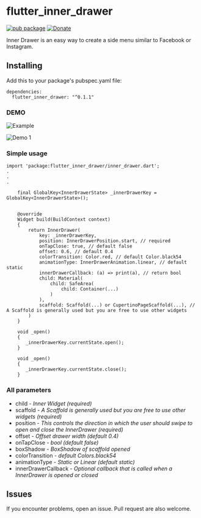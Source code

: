 # flutter_inner_drawer

[![pub package](https://img.shields.io/badge/pub-0.1.1-orange.svg)](https://pub.dartlang.org/packages/flutter_inner_drawer)
[![Donate](https://img.shields.io/badge/Donate-PayPal-green.svg)](https://www.paypal.me/dnag88)


Inner Drawer is an easy way to create a side menu similar to Facebook or Instagram.

## Installing
Add this to your package's pubspec.yaml file:
```
dependencies:
  flutter_inner_drawer: "^0.1.1"
```


### DEMO
![Example](https://github.com/Dn-a/flutter_inner_drawer/tree/master/example)

![Demo 1](https://github.com/Dn-a/flutter_inner_drawer/blob/master/example/example1.gif)


### Simple usage
```
import 'package:flutter_inner_drawer/inner_drawer.dart';
.
.
.

    final GlobalKey<InnerDrawerState> _innerDrawerKey = GlobalKey<InnerDrawerState>();


    @override
    Widget build(BuildContext context)
    {
        return InnerDrawer(
            key: _innerDrawerKey,
            position: InnerDrawerPosition.start, // required
            onTapClose: true, // default false
            offset: 0.6, // default 0.4
            colorTransition: Color.red, // default Color.black54
            animationType: InnerDrawerAnimation.linear, // default static
            innerDrawerCallback: (a) => print(a), // return bool
            child: Material(
                child: SafeArea(
                    child: Container(...)
                )
            ),
            scaffold: Scaffold(...) or CupertinoPageScaffold(...), //  A Scaffold is generally used but you are free to use other widgets
        )
    }
    
    void _open()
    {
       _innerDrawerKey.currentState.open();
    }
    
    void _open()
    {
       _innerDrawerKey.currentState.close();
    }

```

### All parameters
* child - *Inner Widget (required)*
* scaffold - *A Scaffold is generally used but you are free to use other widgets (required)*
* position - *This controls the direction in which the user should swipe to open and close the InnerDrawer (required)*
* offset - *Offset drawer width (default 0.4)*
* onTapClose - *bool (default false)*
* boxShadow - *BoxShadow of scaffold opened*
* colorTransition - *default Colors.black54*
* animationType - *Static or Linear (default static)*
* innerDrawerCallback - *Optional callback that is called when a InnerDrawer is opened or closed*


## Issues
If you encounter problems, open an issue. Pull request are also welcome.

